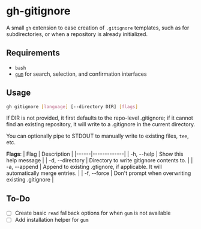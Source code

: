 # gh-gitignore
A small `gh` extension to ease creation of `.gitignore` templates, such as for subdirectories, or when a repository is already initialized.
## Requirements
- `bash` 
- [`gum`](https://github.com/charmbracelet/gum) for search, selection, and confirmation interfaces

## Usage
```sh
gh gitignore [language] [--directory DIR] [flags]
```

If DIR is not provided, it first defaults to the repo-level .gitignore; if it cannot find an existing repository, it will write to a .gitignore in the current directory.

You can optionally pipe to STDOUT to manually write to existing files, `tee`, etc.

**Flags**:
| Flag | Description |
|------|-------------|
| -h, --help | Show this help message |
| -d, --directory | Directory to write gitignore contents to. |
| -a, --append | Append to existing .gtignore, if applicable. It will automatically merge entries. |
| -f, --force | Don't prompt when overwriting existing .gitignore |

## To-Do
- [ ] Create basic `read` fallback options for when `gum` is not available
- [ ] Add installation helper for `gum`
